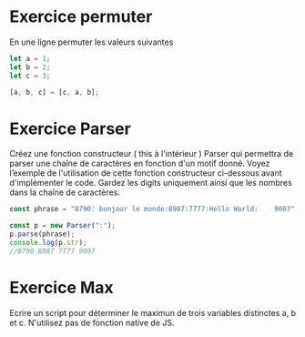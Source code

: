 # Exercice permuter

En une ligne permuter les valeurs suivantes

```js
let a = 1;
let b = 2;
let c = 3;

[a, b, c] = [c, a, b];
```

# Exercice Parser

Créez une fonction constructeur ( this à l'intérieur ) Parser qui permettra de parser une chaîne de caractères en fonction d'un motif donné. Voyez l’exemple de l'utilisation de cette fonction constructeur ci-dessous avant d'implémenter le code. Gardez les digits uniquement ainsi que les nombres dans la chaîne de caractères.

```js
const phrase = "8790: bonjour le monde:8987:7777:Hello World:    9007";

const p = new Parser(":");
p.parse(phrase);
console.log(p.str);
//8790 8987 7777 9007
```

# Exercice Max

Ecrire un script pour déterminer le maximun de trois variables distinctes a, b et c. N'utilisez pas de fonction native de JS.
